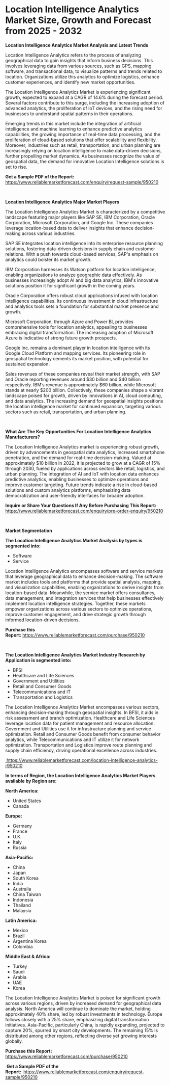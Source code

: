 <p><h1>Location Intelligence Analytics Market Size, Growth and Forecast from 2025 - 2032</h1></p><p><strong>Location Intelligence Analytics Market Analysis and Latest Trends</strong></p>
<p><p>Location Intelligence Analytics refers to the process of analyzing geographical data to gain insights that inform business decisions. This involves leveraging data from various sources, such as GPS, mapping software, and transactional data, to visualize patterns and trends related to location. Organizations utilize this analytics to optimize logistics, enhance customer experiences, and identify new market opportunities.</p><p>The Location Intelligence Analytics Market is experiencing significant growth, expected to expand at a CAGR of 14.6% during the forecast period. Several factors contribute to this surge, including the increasing adoption of advanced analytics, the proliferation of IoT devices, and the rising need for businesses to understand spatial patterns in their operations. </p><p>Emerging trends in this market include the integration of artificial intelligence and machine learning to enhance predictive analytics capabilities, the growing importance of real-time data processing, and the proliferation of cloud-based solutions that offer scalability and flexibility. Moreover, industries such as retail, transportation, and urban planning are increasingly relying on location intelligence to make data-driven decisions, further propelling market dynamics. As businesses recognize the value of geospatial data, the demand for innovative Location Intelligence solutions is set to rise.</p></p>
<p><strong>Get a Sample PDF of the Report:&nbsp;</strong> <a href="https://www.reliablemarketforecast.com/enquiry/request-sample/950210?utm_campaign=2603&utm_medium=2&utm_source=Github&utm_content=ia&utm_term=18042025&utm_id=location-intelligence-analytics">https://www.reliablemarketforecast.com/enquiry/request-sample/950210</a></p>
<p>&nbsp;</p>
<p><strong>Location Intelligence Analytics Major Market Players</strong></p>
<p><p>The Location Intelligence Analytics Market is characterized by a competitive landscape featuring major players like SAP SE, IBM Corporation, Oracle Corporation, Microsoft Corporation, and Google Inc. These companies leverage location-based data to deliver insights that enhance decision-making across various industries.</p><p>SAP SE integrates location intelligence into its enterprise resource planning solutions, fostering data-driven decisions in supply chain and customer relations. With a push towards cloud-based services, SAP's emphasis on analytics could bolster its market growth.</p><p>IBM Corporation harnesses its Watson platform for location intelligence, enabling organizations to analyze geographic data effectively. As businesses increasingly adopt AI and big data analytics, IBM's innovative solutions position it for significant growth in the coming years.</p><p>Oracle Corporation offers robust cloud applications infused with location intelligence capabilities. Its continuous investment in cloud infrastructure and analytics tools sets a foundation for substantial market presence and growth.</p><p>Microsoft Corporation, through Azure and Power BI, provides comprehensive tools for location analytics, appealing to businesses embracing digital transformation. The increasing adoption of Microsoft Azure is indicative of strong future growth prospects.</p><p>Google Inc. remains a dominant player in location intelligence with its Google Cloud Platform and mapping services. Its pioneering role in geospatial technology cements its market position, with potential for sustained expansion.</p><p>Sales revenues of these companies reveal their market strength, with SAP and Oracle reporting revenues around $30 billion and $40 billion respectively. IBM’s revenue is approximately $60 billion, while Microsoft stands at nearly $200 billion. Collectively, these companies shape a vibrant landscape poised for growth, driven by innovations in AI, cloud computing, and data analytics. The increasing demand for geospatial insights positions the location intelligence market for continued expansion, targeting various sectors such as retail, transportation, and urban planning.</p></p>
<p>&nbsp;</p>
<p><strong>What Are The Key Opportunities For Location Intelligence Analytics Manufacturers?</strong></p>
<p><p>The Location Intelligence Analytics market is experiencing robust growth, driven by advancements in geospatial data analytics, increased smartphone penetration, and the demand for real-time decision-making. Valued at approximately $10 billion in 2022, it is projected to grow at a CAGR of 15% through 2030, fueled by applications across sectors like retail, logistics, and urban planning. The integration of AI and IoT with location data enhances predictive analytics, enabling businesses to optimize operations and improve customer targeting. Future trends indicate a rise in cloud-based solutions and custom analytics platforms, emphasizing data democratization and user-friendly interfaces for broader adoption.</p></p>
<p><strong>Inquire or Share Your Questions If Any Before Purchasing This Report:</strong> <a href="https://www.reliablemarketforecast.com/enquiry/pre-order-enquiry/950210?utm_campaign=2603&utm_medium=2&utm_source=Github&utm_content=ia&utm_term=18042025&utm_id=location-intelligence-analytics">https://www.reliablemarketforecast.com/enquiry/pre-order-enquiry/950210</a></p>
<p>&nbsp;</p>
<p><strong>Market Segmentation</strong></p>
<p><strong>The Location Intelligence Analytics Market Analysis by types is segmented into:</strong></p>
<p><ul><li>Software</li><li>Service</li></ul></p>
<p><p>Location Intelligence Analytics encompasses software and service markets that leverage geographical data to enhance decision-making. The software market includes tools and platforms that provide spatial analysis, mapping, and visualization capabilities, enabling organizations to derive insights from location-based data. Meanwhile, the service market offers consultancy, data management, and integration services that help businesses effectively implement location intelligence strategies. Together, these markets empower organizations across various sectors to optimize operations, improve customer engagement, and drive strategic growth through informed location-driven decisions.</p></p>
<p><strong>Purchase this Report:&nbsp;</strong><a href="https://www.reliablemarketforecast.com/purchase/950210?utm_campaign=2603&utm_medium=2&utm_source=Github&utm_content=ia&utm_term=18042025&utm_id=location-intelligence-analytics">https://www.reliablemarketforecast.com/purchase/950210</a></p>
<p>&nbsp;</p>
<p><strong>The Location Intelligence Analytics Market Industry Research by Application is segmented into:</strong></p>
<p><ul><li>BFSI</li><li>Healthcare and Life Sciences</li><li>Government and Utilities</li><li>Retail and Consumer Goods</li><li>Telecommunications and IT</li><li>Transportation and Logistics</li></ul></p>
<p><p>The Location Intelligence Analytics Market encompasses various sectors, enhancing decision-making through geospatial insights. In BFSI, it aids in risk assessment and branch optimization. Healthcare and Life Sciences leverage location data for patient management and resource allocation. Government and Utilities use it for infrastructure planning and service optimization. Retail and Consumer Goods benefit from consumer behavior analytics, while Telecommunications and IT utilize it for network optimization. Transportation and Logistics improve route planning and supply chain efficiency, driving operational excellence across industries.</p></p>
<p><a href="https://www.reliablemarketforecast.com/location-intelligence-analytics-r950210?utm_campaign=2603&utm_medium=2&utm_source=Github&utm_content=ia&utm_term=18042025&utm_id=location-intelligence-analytics">&nbsp;https://www.reliablemarketforecast.com/location-intelligence-analytics-r950210</a></p>
<p><strong>In terms of Region, the Location Intelligence Analytics Market Players available by Region are:</strong></p>
<p>
    <p> <strong> North America: </strong>
        <ul>
            <li>United States</li>
            <li>Canada</li>
        </ul>
        </p> 
    <p> <strong> Europe: </strong>
        <ul>
            <li>Germany</li>
            <li>France</li>
            <li>U.K.</li>
            <li>Italy</li>
            <li>Russia</li>
        </ul>
        </p> 
    <p> <strong> Asia-Pacific: </strong>
        <ul>
            <li>China</li>
            <li>Japan</li>
            <li>South Korea</li>
            <li>India</li>
            <li>Australia</li>
            <li>China Taiwan</li>
            <li>Indonesia</li>
            <li>Thailand</li>
            <li>Malaysia</li>
        </ul>
        </p> 
    <p> <strong> Latin America: </strong>
        <ul>
            <li>Mexico</li>
            <li>Brazil</li>
            <li>Argentina Korea</li>
            <li>Colombia</li>
        </ul>
        </p> 
    <p> <strong> Middle East & Africa: </strong>
        <ul>
            <li>Turkey</li>
            <li>Saudi</li>
            <li>Arabia</li>
            <li>UAE</li>
            <li>Korea</li>
        </ul>
    </p>
    </p>
<p><p>The Location Intelligence Analytics Market is poised for significant growth across various regions, driven by increased demand for geographical data analysis. North America will continue to dominate the market, holding approximately 40% share, led by robust investments in technology. Europe follows closely with a 25% share, emphasizing digital transformation initiatives. Asia-Pacific, particularly China, is rapidly expanding, projected to capture 20%, spurred by smart city developments. The remaining 15% is distributed among other regions, reflecting diverse yet growing interests globally.</p></p>
<p><strong>Purchase this Report: </strong><a href="https://www.reliablemarketforecast.com/purchase/950210?utm_campaign=2603&utm_medium=2&utm_source=Github&utm_content=ia&utm_term=18042025&utm_id=location-intelligence-analytics">https://www.reliablemarketforecast.com/purchase/950210</a></p>
<p>&nbsp;<strong>Get a Sample PDF of the Report:&nbsp;&nbsp;</strong><a href="https://www.reliablemarketforecast.com/enquiry/request-sample/950210?utm_campaign=2603&utm_medium=2&utm_source=Github&utm_content=ia&utm_term=18042025&utm_id=location-intelligence-analytics">https://www.reliablemarketforecast.com/enquiry/request-sample/950210</a></p>
<p><strong></strong></p>
<p><p></p><p></p><p></p></p>